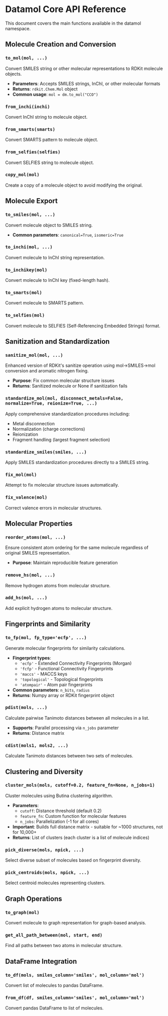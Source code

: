 # Datamol Core API Reference

This document covers the main functions available in the datamol namespace.

## Molecule Creation and Conversion

### `to_mol(mol, ...)`
Convert SMILES string or other molecular representations to RDKit molecule objects.
- **Parameters**: Accepts SMILES strings, InChI, or other molecular formats
- **Returns**: `rdkit.Chem.Mol` object
- **Common usage**: `mol = dm.to_mol("CCO")`

### `from_inchi(inchi)`
Convert InChI string to molecule object.

### `from_smarts(smarts)`
Convert SMARTS pattern to molecule object.

### `from_selfies(selfies)`
Convert SELFIES string to molecule object.

### `copy_mol(mol)`
Create a copy of a molecule object to avoid modifying the original.

## Molecule Export

### `to_smiles(mol, ...)`
Convert molecule object to SMILES string.
- **Common parameters**: `canonical=True`, `isomeric=True`

### `to_inchi(mol, ...)`
Convert molecule to InChI string representation.

### `to_inchikey(mol)`
Convert molecule to InChI key (fixed-length hash).

### `to_smarts(mol)`
Convert molecule to SMARTS pattern.

### `to_selfies(mol)`
Convert molecule to SELFIES (Self-Referencing Embedded Strings) format.

## Sanitization and Standardization

### `sanitize_mol(mol, ...)`
Enhanced version of RDKit's sanitize operation using mol→SMILES→mol conversion and aromatic nitrogen fixing.
- **Purpose**: Fix common molecular structure issues
- **Returns**: Sanitized molecule or None if sanitization fails

### `standardize_mol(mol, disconnect_metals=False, normalize=True, reionize=True, ...)`
Apply comprehensive standardization procedures including:
- Metal disconnection
- Normalization (charge corrections)
- Reionization
- Fragment handling (largest fragment selection)

### `standardize_smiles(smiles, ...)`
Apply SMILES standardization procedures directly to a SMILES string.

### `fix_mol(mol)`
Attempt to fix molecular structure issues automatically.

### `fix_valence(mol)`
Correct valence errors in molecular structures.

## Molecular Properties

### `reorder_atoms(mol, ...)`
Ensure consistent atom ordering for the same molecule regardless of original SMILES representation.
- **Purpose**: Maintain reproducible feature generation

### `remove_hs(mol, ...)`
Remove hydrogen atoms from molecular structure.

### `add_hs(mol, ...)`
Add explicit hydrogen atoms to molecular structure.

## Fingerprints and Similarity

### `to_fp(mol, fp_type='ecfp', ...)`
Generate molecular fingerprints for similarity calculations.
- **Fingerprint types**:
  - `'ecfp'` - Extended Connectivity Fingerprints (Morgan)
  - `'fcfp'` - Functional Connectivity Fingerprints
  - `'maccs'` - MACCS keys
  - `'topological'` - Topological fingerprints
  - `'atompair'` - Atom pair fingerprints
- **Common parameters**: `n_bits`, `radius`
- **Returns**: Numpy array or RDKit fingerprint object

### `pdist(mols, ...)`
Calculate pairwise Tanimoto distances between all molecules in a list.
- **Supports**: Parallel processing via `n_jobs` parameter
- **Returns**: Distance matrix

### `cdist(mols1, mols2, ...)`
Calculate Tanimoto distances between two sets of molecules.

## Clustering and Diversity

### `cluster_mols(mols, cutoff=0.2, feature_fn=None, n_jobs=1)`
Cluster molecules using Butina clustering algorithm.
- **Parameters**:
  - `cutoff`: Distance threshold (default 0.2)
  - `feature_fn`: Custom function for molecular features
  - `n_jobs`: Parallelization (-1 for all cores)
- **Important**: Builds full distance matrix - suitable for ~1000 structures, not for 10,000+
- **Returns**: List of clusters (each cluster is a list of molecule indices)

### `pick_diverse(mols, npick, ...)`
Select diverse subset of molecules based on fingerprint diversity.

### `pick_centroids(mols, npick, ...)`
Select centroid molecules representing clusters.

## Graph Operations

### `to_graph(mol)`
Convert molecule to graph representation for graph-based analysis.

### `get_all_path_between(mol, start, end)`
Find all paths between two atoms in molecular structure.

## DataFrame Integration

### `to_df(mols, smiles_column='smiles', mol_column='mol')`
Convert list of molecules to pandas DataFrame.

### `from_df(df, smiles_column='smiles', mol_column='mol')`
Convert pandas DataFrame to list of molecules.
